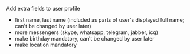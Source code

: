 Add extra fields to user profile

 - first name, last name (included as parts of user's displayed full name; can't be changed by user later)
 - more messengers (skype, whatsapp, telegram, jabber, icq)
 - make birthday mandatory, can't be changed by user later
 - make location mandatory
